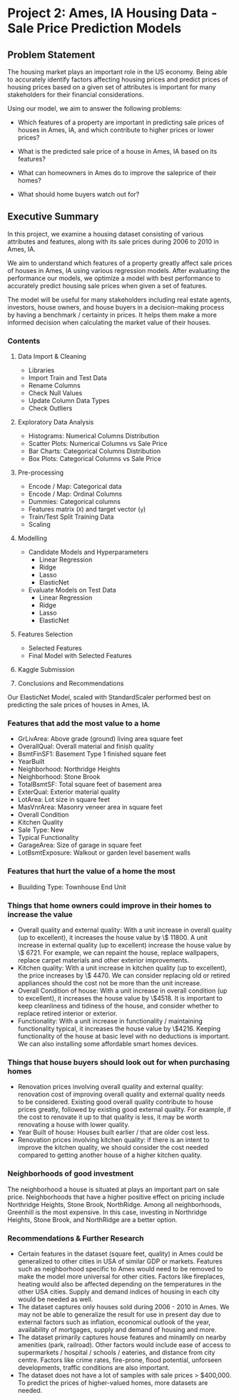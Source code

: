 # Project 2: Ames, IA Housing Data - Sale Price Prediction Models

## Problem Statement

The housing market plays an important role in the US economy. Being able to accurately identify factors affecting housing prices and predict prices of housing prices based on a given set of attributes is important for many stakeholders for their financial considerations.

Using our model, we aim to answer the following problems:
* Which features of a property are important in predicting sale prices of houses in Ames, IA, and which contribute to higher prices or lower prices?

* What is the predicted sale price of a house in Ames, IA based on its features?

* What can homeowners in Ames do to improve the saleprice of their homes?

* What should home buyers watch out for?

## Executive Summary

In this project, we examine a housing dataset consisting of various attributes and features, along with its sale prices during 2006 to 2010 in Ames, IA. 

We aim to understand which features of a property greatly affect sale prices of houses in Ames, IA using various regression models. After evaluating the performance our models, we optimize a model with best performance to accurately predict housing sale prices when given a set of features. 

The model will be useful for many stakeholders including real estate agents, investors, house owners, and house buyers in a decision-making process by having a benchmark / certainty in prices. It helps them make a more informed decision when calculating the market value of their houses.

### Contents

1. Data Import & Cleaning 
    * Libraries
    * Import Train and Test Data
    * Rename Columns
    * Check Null Values
    * Update Column Data Types
    * Check Outliers


2. Exploratory Data Analysis
    * Histograms: Numerical Columns Distribution
    * Scatter Plots: Numerical Columns vs Sale Price
    * Bar Charts: Categorical Columns Distribution
    * Box Plots: Categorical Columns vs Sale Price
  
  
3. Pre-processing
    * Encode / Map: Categorical data
    * Encode / Map: Ordinal Columns
    * Dummies: Categorical columns
    * Features matrix (`X`) and target vector (`y`)
    * Train/Test Split Training Data
    * Scaling


4. Modelling
    * Candidate Models and Hyperparameters 
        * Linear Regression
        * Ridge
        * Lasso
        * ElasticNet
    * Evaluate Models on Test Data
        * Linear Regression
        * Ridge
        * Lasso
        * ElasticNet


5. Features Selection
    * Selected Features
    * Final Model with Selected Features
    
    
6. Kaggle Submission


7. Conclusions and Recommendations

Our ElasticNet Model, scaled with StandardScaler performed best on predicting the sale prices of houses in Ames, IA. 

### Features that add the most value to a home
* GrLivArea: Above grade (ground) living area square feet
* OverallQual: Overall material and finish quality
* BsmtFinSF1: Basement Type 1 finished square feet
* YearBuilt
* Neighborhood: Northridge Heights
* Neighborhood: Stone Brook
* TotalBsmtSF: Total square feet of basement area
* ExterQual: Exterior material quality
* LotArea: Lot size in square feet
* MasVnrArea: Masonry veneer area in square feet
* Overall Condition
* Kitchen Quality
* Sale Type: New
* Typical Functionality
* GarageArea: Size of garage in square feet
* LotBsmtExposure: Walkout or garden level basement walls

### Features that hurt the value of a home the most
* Buuilding Type: Townhouse End Unit

### Things that home owners could improve in their homes to increase the value
* Overall quality and external quality: With a unit increase in overall quality (up to excellent), it increases the house value by \\$ 11800. 
A unit increase in external quality (up to excellent) increase the house value by \\$ 6721. For example, we can repaint the house, replace wallpapers, replace carpet materials and other exterior improvements.
* Kitchen quality: With a unit increase in kitchen quality (up to excellent), the price increases by \\$ 4470. We can consider replacing old or retired appliances should the cost not be more than the unit increase.
* Overall Condition of house: With a unit increase in overall condition (up to excellent), it increases the house value by \\$4518. It is important to keep cleanliness and tidiness of the house, and consider whether to replace retired interior or exterior.
* Functionality: With a unit increase in functionality / maintaining functionality typical, it increases the house value by \\$4216. Keeping functionality of the house at basic level with no deductions is important. We can also installing some affordable smart homes devices.

### Things that house buyers should look out for when purchasing homes
* Renovation prices involving overall quality and external quality: renovation cost of improving overall quality and external quality needs to be considered. Existing good overall quality contribute to house prices greatly, followed by existing good external quality. For example, if the cost to renovate it up to that quality is less, it may be worth renovating a house with lower quality. 
* Year Built of house: Houses built earlier / that are older cost less.
* Renovation prices involving kitchen quality: if there is an intent to improve the kitchen quality, we should consider the cost needed compared to getting another house of a higher kitchen quality.



### Neighborhoods of good investment
The neighborhood a house is situated at plays an important part on sale price. Neighborhoods that have a higher positive effect on pricing include Northridge Heights, Stone Brook, NorthRidge. Among all neighborhoods, Greenhill is the most expensive. In this case, investing in Northridge Heights, Stone Brook, and NorthRidge are a better option.


### Recommendations & Further Research
* Certain features in the dataset (square feet, quality) in Ames could be generalized to other cities in USA of similar GDP or markets. Features such as neighborhood specific to Ames would need to be removed to make the model more universal for other cities. Factors like fireplaces, heating would also be affected depending on the temperatures in the other USA cities. Supply and demand indices of housing in each city would be needed as well.
* The dataset captures only houses sold during 2006 - 2010 in Ames. We may not be able to generalize the result for use in present day due to external factors such as inflation, economical outlook of the year, availability of mortgages, supply and demand of housing and more.
* The dataset primarily captures house features and minamlly on nearby amenities (park, railroad). Other factors would include ease of access to supermarkets / hospital / schools / eateries, and distance from city centre. Factors like crime rates, fire-prone, flood potential, unforseen developments, traffic conditions are also important.
* The dataset does not have a lot of samples with sale prices > $400,000. To predict the prices of higher-valued homes, more datasets are needed.